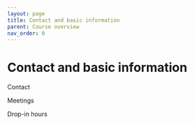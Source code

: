 ```yaml
---
layout: page
title: Contact and basic information
parent: Course overview
nav_order: 0
---
```


# Contact and basic information

Contact


Meetings

Drop-in hours
